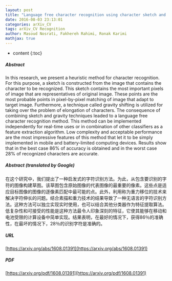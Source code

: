 ```yaml
---
layout: post
title: "Language free character recognition using character sketch and center of gravity shifting"
date: 2016-08-03 23:13:01
categories: arXiv_CV
tags: arXiv_CV Recognition
author: Masoud Nosrati, Fakhereh Rahimi, Ronak Karimi
mathjax: true
---
```


* content
{:toc}

##### Abstract
In this research, we present a heuristic method for character recognition. For this purpose, a sketch is constructed from the image that contains the character to be recognized. This sketch contains the most important pixels of image that are representatives of original image. These points are the most probable points in pixel-by-pixel matching of image that adapt to target image. Furthermore, a technique called gravity shifting is utilized for taking over the problem of elongation of characters. The consequence of combining sketch and gravity techniques leaded to a language free character recognition method. This method can be implemented independently for real-time uses or in combination of other classifiers as a feature extraction algorithm. Low complexity and acceptable performance are the most impressive features of this method that let it to be simply implemented in mobile and battery-limited computing devices. Results show that in the best case 86% of accuracy is obtained and in the worst case 28% of recognized characters are accurate.

##### Abstract (translated by Google)
在这个研究中，我们提出了一种启发式的字符识别方法。为此，从包含要识别的字符的图像构建草图。该草图包含原始图像的代表图像的最重要的像素。这些点是适应目标图像的图像的逐像素匹配中最可能的点。此外，利用称为重力移位的技术来解决字符伸长的问题。结合素描和重力技术的结果导致了一种无语言的字符识别方法。这种方法可以独立实现实时使用，也可以结合其他分类器作为特征提取算法。低复杂性和可接受的性能是这种方法最令人印象深刻的特征，它使其能够在移动和电池受限的计算设备中简单实现。结果表明，在最好的情况下，获得86％的准确性，在最坏的情况下，28％的识别字符是准确的。

##### URL
[https://arxiv.org/abs/1608.01391](https://arxiv.org/abs/1608.01391)

##### PDF
[https://arxiv.org/pdf/1608.01391](https://arxiv.org/pdf/1608.01391)

